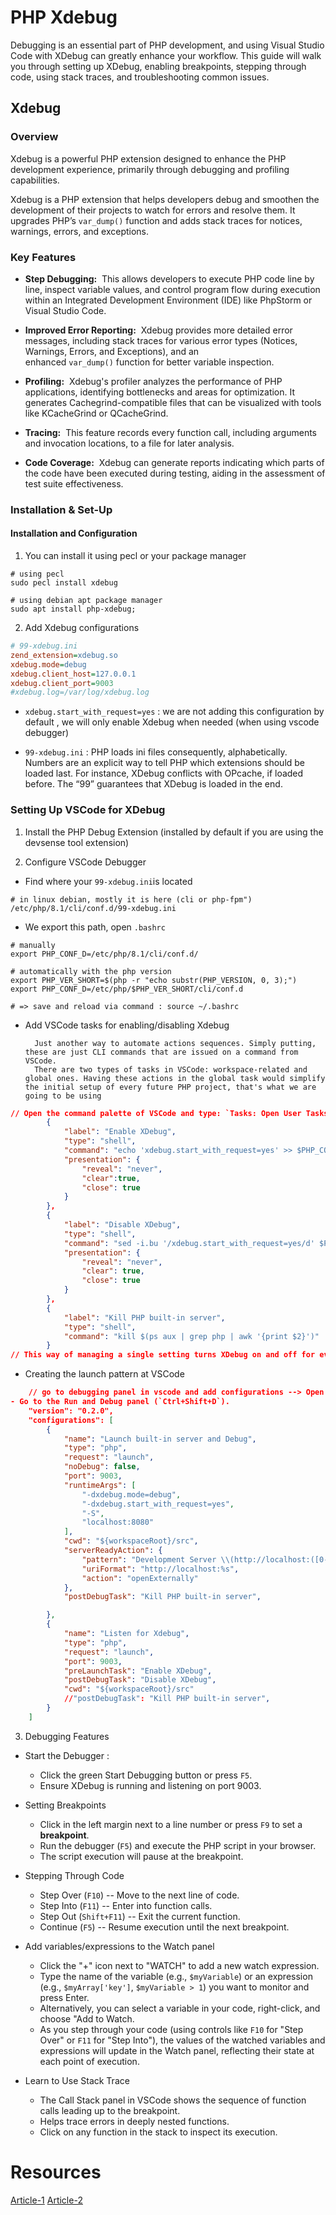 
# PHP Xdebug


Debugging is an essential part of PHP development, and using Visual Studio Code with XDebug can greatly enhance your workflow. This guide will walk you through setting up XDebug, enabling breakpoints, stepping through code, using stack traces, and troubleshooting common issues.



## Xdebug 

### Overview

Xdebug is a powerful PHP extension designed to enhance the PHP development experience, primarily through debugging and profiling capabilities.

Xdebug is a PHP extension that helps developers debug and smoothen the development of their projects to watch for errors and resolve them. It upgrades PHP’s `var_dump()` function and adds stack traces for notices, warnings, errors, and exceptions.


### Key Features

- **Step Debugging:**  This allows developers to execute PHP code line by line, inspect variable values, and control program flow during execution within an Integrated Development Environment (IDE) like PhpStorm or Visual Studio Code.
    
- **Improved Error Reporting:**  Xdebug provides more detailed error messages, including stack traces for various error types (Notices, Warnings, Errors, and Exceptions), and an enhanced `var_dump()` function for better variable inspection.
    
- **Profiling:**  Xdebug's profiler analyzes the performance of PHP applications, identifying bottlenecks and areas for optimization. It generates Cachegrind-compatible files that can be visualized with tools like KCacheGrind or QCacheGrind.
    
- **Tracing:**  This feature records every function call, including arguments and invocation locations, to a file for later analysis.
    
- **Code Coverage:**  Xdebug can generate reports indicating which parts of the code have been executed during testing, aiding in the assessment of test suite effectiveness.

### Installation & Set-Up

#### Installation and Configuration

1. You can install it using pecl or your package manager

```shell
# using pecl
sudo pecl install xdebug

# using debian apt package manager
sudo apt install php-xdebug;
```

2. Add Xdebug configurations 

```ini
# 99-xdebug.ini
zend_extension=xdebug.so
xdebug.mode=debug
xdebug.client_host=127.0.0.1
xdebug.client_port=9003
#xdebug.log=/var/log/xdebug.log
```

- `xdebug.start_with_request=yes` : we are not adding this configuration by default , we will only enable Xdebug when needed (when using vscode debugger)

- `99-xdebug.ini`  : PHP loads ini files consequently, alphabetically. Numbers are an explicit way to tell PHP which extensions should be loaded last. For instance, XDebug conflicts with OPcache, if loaded before. The “99” guarantees that XDebug is loaded in the end.


### Setting Up VSCode for XDebug

1. Install the PHP Debug Extension (installed by default if you are using the devsense tool extension)

2. Configure VSCode Debugger

- Find where your `99-xdebug.ini`is located

```shell
# in linux debian, mostly it is here (cli or php-fpm")
/etc/php/8.1/cli/conf.d/99-xdebug.ini
```

- We export this path, open `.bashrc`

```shell
# manually
export PHP_CONF_D=/etc/php/8.1/cli/conf.d/

# automatically with the php version
export PHP_VER_SHORT=$(php -r "echo substr(PHP_VERSION, 0, 3);")  
export PHP_CONF_D=/etc/php/$PHP_VER_SHORT/cli/conf.d

# => save and reload via command : source ~/.bashrc
```

- Add VSCode tasks for enabling/disabling Xdebug

		Just another way to automate actions sequences. Simply putting, these are just CLI commands that are issued on a command from VSCode.
		There are two types of tasks in VSCode: workspace-related and global ones. Having these actions in the global task would simplify the initial setup of every future PHP project, that's what we are going to be using


```json
// Open the command palette of VSCode and type: `Tasks: Open User Tasks`
        {
            "label": "Enable XDebug",
            "type": "shell",
            "command": "echo 'xdebug.start_with_request=yes' >> $PHP_CONF_D/99-xdebug.ini",
            "presentation": {
                "reveal": "never",
                "clear":true,
                "close": true
            }
        },
        {
            "label": "Disable XDebug",
            "type": "shell",
            "command": "sed -i.bu '/xdebug.start_with_request=yes/d' $PHP_CONF_D/99-xdebug.ini",
            "presentation": {
                "reveal": "never",
                "clear": true,
                "close": true
            }
        },
        {
            "label": "Kill PHP built-in server",
            "type": "shell",
            "command": "kill $(ps aux | grep php | awk '{print $2}')"
        }
// This way of managing a single setting turns XDebug on and off for every request that is served with your system installation of PHP.
```

- Creating the launch pattern at VSCode

```json
	// go to debugging panel in vscode and add configurations --> Open your project in VSCode.
- Go to the Run and Debug panel (`Ctrl+Shift+D`).
    "version": "0.2.0",
    "configurations": [
        {
            "name": "Launch built-in server and Debug",
            "type": "php",
            "request": "launch",
            "noDebug": false,
            "port": 9003,
            "runtimeArgs": [
		        "-dxdebug.mode=debug",
		        "-dxdebug.start_with_request=yes",
		        "-S",
		        "localhost:8080"
		    ],
            "cwd": "${workspaceRoot}/src",
            "serverReadyAction": {  
				"pattern": "Development Server \\(http://localhost:([0-9]+)\\) started",
				"uriFormat": "http://localhost:%s",  
				"action": "openExternally"  
			},
            "postDebugTask": "Kill PHP built-in server",

        },
        {
            "name": "Listen for Xdebug",
            "type": "php",
            "request": "launch",
            "port": 9003,
		    "preLaunchTask": "Enable XDebug",
		    "postDebugTask": "Disable XDebug",
	        "cwd": "${workspaceRoot}/src"
            //"postDebugTask": "Kill PHP built-in server",
        }
    ]
```


3. Debugging Features

- Start the Debugger : 
	- Click the green Start Debugging button or press `F5`.
	- Ensure XDebug is running and listening on port 9003.

- Setting Breakpoints
	- Click in the left margin next to a line number or press `F9` to set a **breakpoint**.
	- Run the debugger (`F5`) and execute the PHP script in your browser.
	- The script execution will pause at the breakpoint.

- Stepping Through Code
	- Step Over (`F10`) -- Move to the next line of code.
	- Step Into (`F11`) -- Enter into function calls.
	- Step Out (`Shift+F11`) -- Exit the current function.
	- Continue (`F5`) -- Resume execution until the next breakpoint.

- Add variables/expressions to the Watch panel
    - Click the "+" icon next to "WATCH" to add a new watch expression.
    - Type the name of the variable (e.g., `$myVariable`) or an expression (e.g., `$myArray['key']`, `$myVariable > 1`) you want to monitor and press Enter.
    - Alternatively, you can select a variable in your code, right-click, and choose "Add to Watch.  
    - As you step through your code (using controls like `F10` for "Step Over" or `F11` for "Step Into"), the values of the watched variables and expressions will update in the Watch panel, reflecting their state at each point of execution.

- Learn to Use Stack Trace
	- The Call Stack panel in VSCode shows the sequence of function calls leading up to the breakpoint.
	- Helps trace errors in deeply nested functions.
	- Click on any function in the stack to inspect its execution.


# Resources

[Article-1](https://medium.com/@nikitades/debug-php-in-vscode-like-a-pro-2659576021b9)
[Article-2](https://dev.to/phpcontrols/debugging-php-with-vscode-and-xdebug-a-step-by-step-guide-4296)